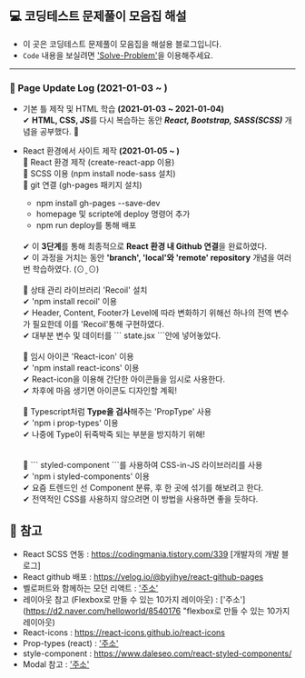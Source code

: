 ## 💻 코딩테스트 문제풀이 모음집 해설
+ 이 곳은 코딩테스트 문제풀이 모음집을 해설용 블로그입니다.
+ ``` Code ``` 내용을 보실려면 ['Solve-Problem'](https://github.com/Wisesaturn/Solve-Problem "재한쓰의 코딩테스트 문제풀이 모음집")을 이용해주세요.
---
### 🤗 Page Update Log (2021-01-03 ~ )
+ 기본 틀 제작 및 HTML 학습 <b>(2021-01-03 ~ 2021-01-04)</b>  
  ✔ <b>HTML, CSS, JS</b>를 다시 복습하는 동안 <b><em>React, Bootstrap, SASS(SCSS)</b></em> 개념을 공부했다. 👀

+ React 환경에서 사이트 제작 <b>(2021-01-05 ~ )</b>  
   🔸 React 환경 제작 (create-react-app 이용)  
   🔸 SCSS 이용 (npm install node-sass 설치)  
   🔸 git 연결 (gh-pages 패키지 설치)
   + npm install gh-pages --save-dev  
   + homepage 및 scripte에 deploy 명령어 추가  
   + npm run deploy를 통해 배포
   <br>
   ✔ 이 <b>3단계</b>를 통해 최종적으로 <b>React 환경 내 Github 연결</b>을 완료하였다.
   <br>
   ✔ 이 과정을 거치는 동안 <b>'branch', 'local'와 'remote' repository</b> 개념을 여러 번 학습하였다. (⊙ˍ⊙)  
   <br>
   <br>
   🔸 상태 관리 라이브러리 'Recoil' 설치<br>
   ✔ 'npm install recoil' 이용 <br>  
   ✔ Header, Content, Footer가 Level에 따라 변화하기 위해선 하나의 전역 변수가 필요한데 이를 'Recoil'통해 구현하였다.<br>  
   ✔ 대부분 변수 및 데이터를 ``` state.jsx ```안에 넣어놓았다.
   <br>
   <br>
   🔸 임시 아이콘 'React-icon' 이용<br>
   ✔ 'npm install react-icons' 이용<br>
   ✔ React-icon을 이용해 간단한 아이콘들을 임시로 사용한다.<br>
   ✔ 차후에 마음 생기면 아이콘도 디자인할 계획!
   <br>
   <br>
   🔸 Typescript처럼 <b>Type을 검사</b>해주는 'PropType' 사용<br>
   ✔ 'npm i prop-types' 이용<br>
   ✔ 나중에 Type이 뒤죽박죽 되는 부분을 방지하기 위해! <br>
   <br>
   <br>
   🔸 ``` styled-component ```를 사용하여 CSS-in-JS 라이브러리를 사용<br>
   ✔ 'npm i styled-components' 이용<br>
   ✔ 요즘 트렌드인 선 Component 분류, 후 한 곳에 섞기를 해보려고 한다.<br>
   ✔ 전역적인 CSS를 사용하지 않으려면 이 방법을 사용하면 좋을 듯하다. <br>
   
## 📎 참고  
+ React SCSS 연동 : https://codingmania.tistory.com/339 [개발자의 개발 블로그]
+ React github 배포 : https://velog.io/@byjihye/react-github-pages
+ 벨로퍼트와 함께하는 모던 리액트 : ['주소'](https://react.vlpt.us/ "벨로퍼트와 함께하는 모던 리액트")
+ 레이아웃 참고 (Flexbox로 만들 수 있는 10가지 레이아웃) : ['주소'](https://d2.naver.com/helloworld/8540176 "flexbox로 만들 수 있는 10가지 레이아웃)
+ React-icons : https://react-icons.github.io/react-icons
+ Prop-types (react) : ['주소'](https://ko.reactjs.org/docs/typechecking-with-proptypes.html "PropTypes와 함께 하는 타입 검사")
+ style-component : https://www.daleseo.com/react-styled-components/
+ Modal 참고 : ['주소'](https://medium.com/@bestseob93/%ED%9A%A8%EC%9C%A8%EC%A0%81%EC%9D%B8-%EB%A6%AC%EC%95%A1%ED%8A%B8-%EB%AA%A8%EB%8B%AC-react-modal-%EB%A7%8C%EB%93%A4%EA%B8%B0-bd003458e9d "효율적인 리액트 모달(react-modal) 만들기")